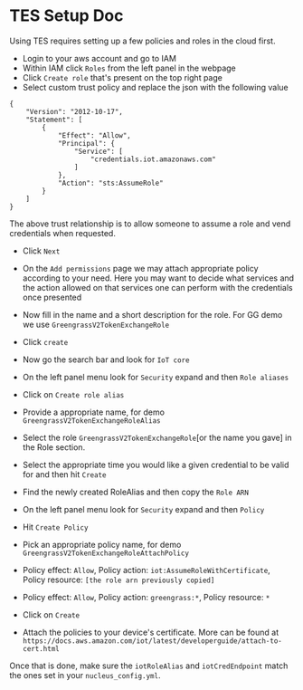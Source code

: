 # TES Setup Doc

Using TES requires setting up a few policies and roles in the cloud first.

- Login to your aws account and go to IAM
- Within IAM click `Roles` from the left panel in the webpage
- Click `Create role` that's present on the top right page
- Select custom trust policy and replace the json with the following value

```
{
    "Version": "2012-10-17",
    "Statement": [
        {
            "Effect": "Allow",
            "Principal": {
                "Service": [
                    "credentials.iot.amazonaws.com"
                ]
            },
            "Action": "sts:AssumeRole"
        }
    ]
}
```

The above trust relationship is to allow someone to assume a role and vend
credentials when requested.

- Click `Next`
- On the `Add permissions` page we may attach appropriate policy according to
  your need. Here you may want to decide what services and the action allowed on
  that services one can perform with the credentials once presented
- Now fill in the name and a short description for the role. For GG demo we use
  `GreengrassV2TokenExchangeRole`
- Click `create`

- Now go the search bar and look for `IoT core`
- On the left panel menu look for `Security` expand and then `Role aliases`
- Click on `Create role alias`
- Provide a appropriate name, for demo `GreengrassV2TokenExchangeRoleAlias`
- Select the role `GreengrassV2TokenExchangeRole`[or the name you gave] in the
  Role section.
- Select the appropriate time you would like a given credential to be valid for
  and then hit `Create`
- Find the newly created RoleAlias and then copy the `Role ARN`

- On the left panel menu look for `Security` expand and then `Policy`
- Hit `Create Policy`
- Pick an appropriate policy name, for demo
  `GreengrassV2TokenExchangeRoleAttachPolicy`
- Policy effect: `Allow`, Policy action: `iot:AssumeRoleWithCertificate`, Policy
  resource: `[the role arn previously copied]`
- Policy effect: `Allow`, Policy action: `greengrass:*`, Policy resource: `*`
- Click on `Create`

- Attach the policies to your device's certificate. More can be found at
  `https://docs.aws.amazon.com/iot/latest/developerguide/attach-to-cert.html`

Once that is done, make sure the `iotRoleAlias` and `iotCredEndpoint` match the
ones set in your `nucleus_config.yml`.

